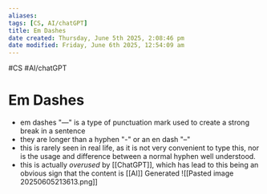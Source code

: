 ```yaml
---
aliases: 
tags: [CS, AI/chatGPT]
title: Em Dashes
date created: Thursday, June 5th 2025, 2:08:46 pm
date modified: Friday, June 6th 2025, 12:54:09 am
---
```


#CS #AI/chatGPT 
# Em Dashes
- em dashes "—" is a type of punctuation mark used to create a strong break in a sentence
- they are longer than a hyphen "-" or an en dash "–" 
- this is rarely seen in real life, as it is not very convenient to type this, nor is the usage and difference between a normal hyphen well understood.
- this is actually _overused_ by [[ChatGPT]], which has lead to this being an obvious sign that the content is [[AI]] Generated
![[Pasted image 20250605213613.png]] 
